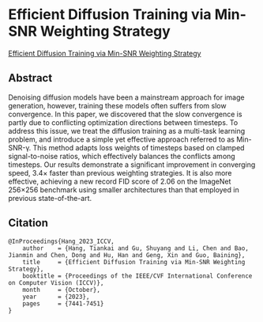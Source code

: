 # Efficient Diffusion Training via Min-SNR Weighting Strategy

[Efficient Diffusion Training via Min-SNR Weighting Strategy](https://arxiv.org/abs/2303.09556)

## Abstract

Denoising diffusion models have been a mainstream approach for image generation, however, training these models often suffers from slow convergence. In this paper, we discovered that the slow convergence is partly due to conflicting optimization directions between timesteps. To address this issue, we treat the diffusion training as a multi-task learning problem, and introduce a simple yet effective approach referred to as Min-SNR-γ. This method adapts loss weights of timesteps based on clamped signal-to-noise ratios, which effectively balances the conflicts among timesteps. Our results demonstrate a significant improvement in converging speed, 3.4× faster than previous weighting strategies. It is also more effective, achieving a new record FID score of 2.06 on the ImageNet 256×256 benchmark using smaller architectures than that employed in previous state-of-the-art.

## Citation

```
@InProceedings{Hang_2023_ICCV,
    author    = {Hang, Tiankai and Gu, Shuyang and Li, Chen and Bao, Jianmin and Chen, Dong and Hu, Han and Geng, Xin and Guo, Baining},
    title     = {Efficient Diffusion Training via Min-SNR Weighting Strategy},
    booktitle = {Proceedings of the IEEE/CVF International Conference on Computer Vision (ICCV)},
    month     = {October},
    year      = {2023},
    pages     = {7441-7451}
}
```
